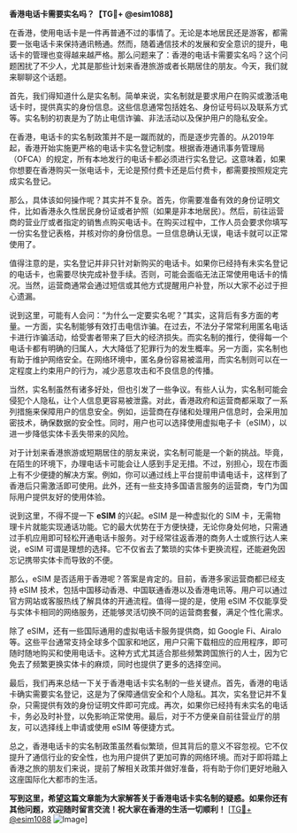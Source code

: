 **香港电话卡需要实名吗？【TG💪+ @esim1088】**

在香港，使用电话卡是一件再普通不过的事情了。无论是本地居民还是游客，都需要一张电话卡来保持通讯畅通。然而，随着通信技术的发展和安全意识的提升，电话卡的管理也变得越来越严格。那么问题来了：香港的电话卡需要实名吗？这个问题困扰了不少人，尤其是那些计划来香港旅游或者长期居住的朋友。今天，我们就来聊聊这个话题。

首先，我们得知道什么是实名制。简单来说，实名制就是要求用户在购买或激活电话卡时，提供真实的身份信息。这些信息通常包括姓名、身份证号码以及联系方式等。实名制的初衷是为了防止电信诈骗、非法活动以及保护用户的隐私安全。

在香港，电话卡的实名制政策并不是一蹴而就的，而是逐步完善的。从2019年起，香港开始实施更严格的电话卡实名登记制度。根据香港通讯事务管理局（OFCA）的规定，所有本地发行的电话卡都必须进行实名登记。这意味着，如果你想要在香港购买一张电话卡，无论是预付费卡还是后付费卡，都需要按照规定完成实名登记。

那么，具体该如何操作呢？其实并不复杂。首先，你需要准备有效的身份证明文件，比如香港永久性居民身份证或者护照（如果是非本地居民）。然后，前往运营商的营业厅或者指定的销售点购买电话卡。在购买过程中，工作人员会要求你填写一份实名登记表格，并核对你的身份信息。一旦信息确认无误，电话卡就可以正常使用了。

值得注意的是，实名登记并非只针对新购买的电话卡。如果你已经持有未实名登记的电话卡，也需要尽快完成补登手续。否则，可能会面临无法正常使用电话卡的情况。当然，运营商通常会通过短信或其他方式提醒用户补登，所以大家不必过于担心遗漏。

说到这里，可能有人会问：“为什么一定要实名呢？”其实，这背后有多方面的考量。一方面，实名制能够有效打击电信诈骗。在过去，不法分子常常利用匿名电话卡进行诈骗活动，给受害者带来了巨大的经济损失。而实名制的推行，使得每一个电话卡都有明确的归属人，大大降低了犯罪行为的发生概率。另一方面，实名制也有助于维护网络安全。在网络环境中，匿名身份容易被滥用，而实名制则可以在一定程度上约束用户的行为，减少恶意攻击和不良信息的传播。

当然，实名制虽然有诸多好处，但也引发了一些争议。有些人认为，实名制可能会侵犯个人隐私，让个人信息更容易被泄露。对此，香港政府和运营商都采取了一系列措施来保障用户的信息安全。例如，运营商在存储和处理用户信息时，会采用加密技术，确保数据的安全性。同时，用户也可以选择使用虚拟电子卡（eSIM），以进一步降低实体卡丢失带来的风险。

对于计划来香港旅游或短期居住的朋友来说，实名制可能是一个新的挑战。毕竟，在陌生的环境下，办理电话卡可能会让人感到手足无措。不过，别担心，现在市面上有不少便捷的解决方案。例如，你可以通过线上平台提前申请电话卡，这样到了香港后只需激活即可使用。此外，还有一些支持多国语言服务的运营商，专门为国际用户提供友好的使用体验。

说到这里，不得不提一下 **eSIM** 的兴起。eSIM 是一种虚拟化的 SIM 卡，无需物理卡片就能实现通话功能。它的最大优势在于方便快捷，无论你身处何地，只需通过手机应用即可轻松开通电话卡服务。对于经常往返香港的商务人士或旅行达人来说，eSIM 可谓是理想的选择。它不仅省去了繁琐的实体卡更换流程，还能避免因忘记携带实体卡而导致的不便。

那么，eSIM 是否适用于香港呢？答案是肯定的。目前，香港多家运营商都已经支持 eSIM 技术，包括中国移动香港、中国联通香港以及香港电讯等。用户可以通过官方网站或客服热线了解具体的开通流程。值得一提的是，使用 eSIM 不仅能享受与实体卡相同的网络服务，还能够灵活切换不同的运营商套餐，满足个性化需求。

除了 eSIM，还有一些国际通用的虚拟电话卡服务提供商，如 Google Fi、Airalo 等。这些平台通常支持全球多个国家和地区，用户只需下载相应的应用程序，即可随时随地购买和使用电话卡。这种方式尤其适合那些频繁跨国旅行的人士，因为它免去了频繁更换实体卡的麻烦，同时也提供了更多的选择空间。

最后，我们再来总结一下关于香港电话卡实名制的一些关键点。首先，香港的电话卡确实需要实名登记，这是为了保障通信安全和个人隐私。其次，实名登记并不复杂，只需提供有效的身份证明文件即可完成。再次，如果你已经持有未实名的电话卡，务必及时补登，以免影响正常使用。最后，对于不方便亲自前往营业厅的朋友，可以选择线上申请或使用 eSIM 等便捷方式。

总之，香港电话卡的实名制政策虽然看似繁琐，但其背后的意义不容忽视。它不仅提升了通信行业的安全性，也为用户提供了更加可靠的网络环境。而对于即将踏上香港之旅的朋友们来说，提前了解相关政策并做好准备，将有助于你们更好地融入这座国际化大都市的生活。

**写到这里，希望这篇文章能为大家解答关于香港电话卡实名制的疑惑。如果你还有其他问题，欢迎随时留言交流！祝大家在香港的生活一切顺利！** [[TG💪+ @esim1088](https://t.me/s/esim1088) ![Image](https://i.postimg.cc/4NQfJmqS/Snipaste-2025-05-13-00-14-12.png)]